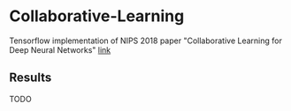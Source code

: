 # Collaborative-Learning
Tensorflow implementation of NIPS 2018 paper "Collaborative Learning for Deep Neural Networks" [link](https://arxiv.org/pdf/1805.11761.pdf)

## Results
TODO
